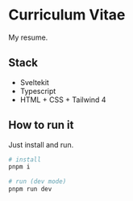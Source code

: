 # Curriculum Vitae

My resume.

## Stack

- Sveltekit
- Typescript
- HTML + CSS + Tailwind 4

## How to run it

Just install and run.

```bash
# install
pnpm i
```
```bash
# run (dev mode)
pnpm run dev
```
